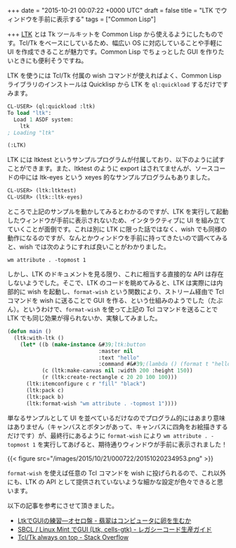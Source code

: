 
+++
date = "2015-10-21 00:07:22 +0000 UTC"
draft = false
title = "LTK でウィンドウを手前に表示する"
tags = ["Common Lisp"]

+++
<a href="http://www.peter-herth.de/ltk/">LTK</a> とは Tk ツールキットを Common Lisp から使えるようにしたものです。Tcl/Tk をベースにしているため、幅広い OS に対応していることや手軽に UI を作成できることが魅力です。Common Lisp でちょっとした GUI を作りたいときにも便利そうですね。

LTK を使うには Tcl/Tk 付属の wish コマンドが使えればよく、Common Lisp ライブラリのインストールは Quicklisp から LTK を <code>ql:quickload</code> するだけですみます。

```lisp
CL-USER> (ql:quickload :ltk)
To load "ltk":
  Load 1 ASDF system:
    ltk
; Loading "ltk"

(:LTK)

```


LTK には ltktest というサンプルプログラムが付属しており、以下のように試すことができます。また、ltktest のように export はされてませんが、ソースコードの中には ltk-eyes という xeyes 的なサンプルプログラムもありました。

```lisp
CL-USER> (ltk:ltktest)
CL-USER> (ltk::ltk-eyes)

```


ところで上記のサンプルを動かしてみるとわかるのですが、LTK を実行して起動したウィンドウが手前に表示されないため、インタラクティブに UI を組み立てていくことが面倒です。これは別に LTK に限った話ではなく、wish でも同様の動作になるのですが、なんとかウィンドウを手前に持ってきたいので調べてみると、wish では次のようにすれば良いことがわかりました。

```
wm attribute . -topmost 1
```


しかし、LTK のドキュメントを見る限り、これに相当する直接的な API は存在しないようでした。そこで、LTK のコードを眺めてみると、LTK は実際には内部的に wish を起動し、<code>format-wish</code> という関数により、ストリーム経由で Tcl コマンドを wish に送ることで GUI を作る、という仕組みのようでした（たぶん）。というわけで、<code>format-wish</code> を使って上記の Tcl コマンドを送ることで LTK でも同じ効果が得られないか、実験してみました。

```lisp
(defun main ()
  (ltk:with-ltk ()
    (let* ((b (make-instance &#39;ltk:button
                             :master nil
                             :text "hello"
                             :command #&#39;(lambda () (format t "hello, world!~%"))))
           (c (ltk:make-canvas nil :width 200 :height 150))
           (r (ltk:create-rectangle c 20 20 100 100)))
      (ltk:itemconfigure c r "fill" "black")
      (ltk:pack c)
      (ltk:pack b)
      (ltk:format-wish "wm attribute . -topmost 1"))))

```


単なるサンプルとして UI を並べているだけなのでプログラム的にはあまり意味はありません（キャンバスとボタンがあって、キャンバスに四角をお絵描きするだけです）が、最終行にあるように <code>format-wish</code> により <code>wm attribute . -topmost 1</code> を実行してあげると、期待通りウィンドウが手前に表示されました！

{{< figure src="/images/2015/10/21/000722/20151020234953.png"  >}}

<code>format-wish</code> を使えば任意の Tcl コマンドを wish に投げられるので、これ以外にも、LTK の API として提供されていないような細かな設定が色々できると思います。

以下の記事を参考にさせて頂きました。

<ul>
<li><a href="http://d.hatena.ne.jp/masatoi/20110818/1313737503">LtkでGUIの練習―オセロ盤 - 翡翠はコンピュータに卵を生むか</a></li>
<li><a href="http://phaendal.hatenablog.com/entry/2015/03/21/204723">SBCL / Linux Mint でGUI (Ltk, cells-gtk) - レガシーコード生産ガイド</a></li>
<li><a href="http://stackoverflow.com/questions/19347318/tcl-tk-always-on-top">Tcl/Tk always on top - Stack Overflow</a></li>
</ul>




